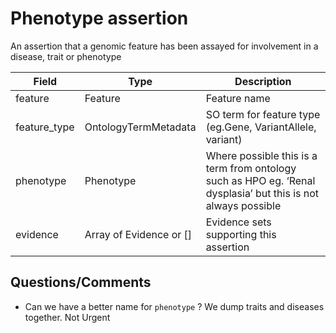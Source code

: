 # Phenotype assertion

An assertion that a genomic feature has been assayed for involvement in a disease, trait or phenotype

| Field             | Type            | Description
|-------------------|-----------------|---------------------
| feature           | Feature          | Feature name
| feature_type      | OntologyTermMetadata        | SO term for feature type (eg.Gene, VariantAllele, variant)
| phenotype         | Phenotype       | Where possible this is a term from ontology such as HPO eg. ‘Renal dysplasia’ but this is not always possible
| evidence          | Array of Evidence or []| Evidence sets supporting this assertion

## Questions/Comments
* Can we have a better name for `phenotype` ? We dump traits and diseases together. Not Urgent


